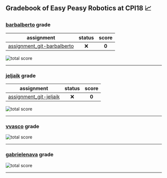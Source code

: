 ## Gradebook of Easy Peasy Robotics at CPI18 :chart_with_upwards_trend:

### [**barbalberto**](https://github.com/barbalberto) grade

| assignment | status | score |
|    :--:    |  :--:  | :--:  |
| [assignment_git-barbalberto](https://github.com/easy-peasy-robotics/assignment_git-barbalberto) | :x: | **0** |

![total score](https://img.shields.io/badge/total_score-0-orange.svg?style=flat-square)

---


### [**jeljaik**](https://github.com/jeljaik) grade

| assignment | status | score |
|    :--:    |  :--:  | :--:  |
| [assignment_git-jeljaik](https://github.com/easy-peasy-robotics/assignment_git-jeljaik) | :x: | **0** |

![total score](https://img.shields.io/badge/total_score-0-orange.svg?style=flat-square)

---


### [**vvasco**](https://github.com/vvasco) grade

![total score](https://img.shields.io/badge/total_score-0-orange.svg?style=flat-square)

---


### [**gabrielenava**](https://github.com/gabrielenava) grade

![total score](https://img.shields.io/badge/total_score-0-orange.svg?style=flat-square)

---

